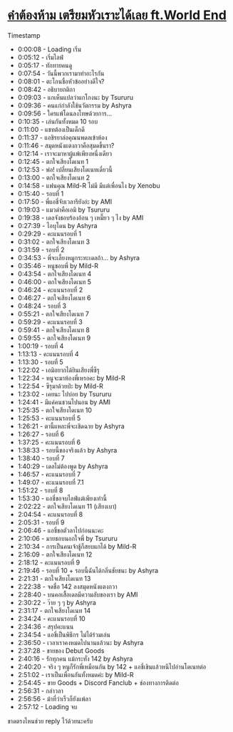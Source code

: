 # [คำต้องห้าม เตรียมหัวเราะได้เลย ft.World End](https://www.youtube.com/watch?v=9iHbVLom6cA)

Timestamp

- 0:00:08 - Loading เริ่ม
- 0:05:12 - เริ่มไลฟ์
- 0:05:17 - ทักทายคนดู
- 0:07:54 - วันนี้พวกเรามาทำอะไรกัน
- 0:08:01 - ตะโกนชื่อหัวข้ออย่างดีใจ?
- 0:08:42 - อธิบายกติกา
- 0:09:03 - แกเห็นแปลว่าแกโกงนะ by Tsururu
- 0:09:36 - คนแก่กำลังใช้นวัตกรรม by Ashyra
- 0:09:56 - ใครแพ้โดนลงโทษด้วยการ...
- 0:10:35 - เล่นกันทั้งหมด 10 รอบ
- 0:11:00 - แชทต้องเป็นเด็กดี
- 0:11:37 - แอชิรยาล่อคุณนพดลเข้าห้อง
- 0:11:46 - สมุดหนังแตงกวาคือสุมดขึ้นรา?
- 0:12:14 - เราจะมาหาผู้แพ้เพียงหนี่งเดียว
- 0:12:45 - ตกใจเสียงโดเนท 1
- 0:12:53 - พ่อ! เปลี่ยนเสียงโดเนทเดี๋ยวนี้
- 0:13:00 - ตกใจเสียงโดเนท 2
- 0:14:58 - แฟนคุณ Mild-R ไม่มี มีแต่เพื่อนไง by Xenobu
- 0:15:40 - รอบที่ 1
- 0:17:50 - พี่แอชี่จับเวลารึยังอ่ะ by AMI
- 0:19:03 - แมวดำคือเอมิ by Tsururu
- 0:19:38 - เดลจังชอบร้องอ้อน ๆ เหมี๊ยว ๆ ไง by AMI
- 0:27:39 - ไอบุโดน by Ashyra
- 0:29:29 - คะแนนรอบที่ 1
- 0:31:02 - ตกใจเสียงโดเนท 3
- 0:31:59 - รอบที่ 2
- 0:34:53 - พี่จะเลี้ยงหมูกระทะเดลถ้า... by Ashyra
- 0:35:46 - หนูชอบพี่ by Mild-R
- 0:43:54 - ตกใจเสียงโดเนท 4
- 0:46:00 - ตกใจเสียงโดเนท 5
- 0:46:24 - คะแนนรอบที่ 2
- 0:46:27 - ตกใจเสียงโดเนท 6
- 0:48:24 - รอบที่ 3
- 0:55:21 - ตกใจเสียงโดเนท 7
- 0:59:29 - คะแนนรอบที่ 3
- 0:59:41 - ตกใจเสียงโดเนท 8
- 0:59:55 - ตกใจเสียงโดเนท 9
- 1:00:19 - รอบที่ 4
- 1:13:13 - คะแนนรอบที่ 4
- 1:13:30 - รอบที่ 5
- 1:22:02 - เอมิอยากได้ยินเสียงพี่ซึรุ
- 1:22:34 - หนูจะมาห้องพี่เหรอคะ by Mild-R
- 1:22:54 - ซึรุมาด้วยป่ะ by Mild-R
- 1:23:02 - เคยนะ ไปบ่อย by Tsururu
- 1:24:41 - มีแค่คนชวนไปนอน by AMI
- 1:25:35 - ตกใจเสียงโดเนท 10
- 1:25:53 - คะแนนรอบที่ 5
- 1:26:21 - ตานี้แหละพี่จะเชิดฉาย by Ashyra
- 1:26:27 - รอบที่ 6
- 1:37:25 - คะแนนรอบที่ 6
- 1:38:33 - รอบนี้ของจริงแล้ว by Ashyra
- 1:38:40 - รอบที่ 7
- 1:40:29 - เดลไม่ต้องพูด by Ashyra
- 1:46:57 - คะแนนรอบที่ 7
- 1:49:07 - คะแนนรอบที่ 7.1
- 1:51:22 - รอบที่ 8
- 1:53:30 - แอชี่ขอจบไลฟ์แต่เพียงเท่านี้
- 2:02:22 - ตกใจเสียงโดเนท 11 (เสียงเบา)
- 2:04:54 - คะแนนรอบที่ 8
- 2:05:31 - รอบที่ 9
- 2:06:46 - แอชี่ขอตัวลาไปก่อนนะคะ
- 2:10:06 - มายชอบนอกใจพี่ by Tsururu
- 2:10:34 - การเป็นคนเจ้าชู้ก็สยบแกได้ by Mild-R
- 2:16:09 - ตกใจเสียงโดเนท 12
- 2:18:12 - คะแนนรอบที่ 9
- 2:19:46 - รอบที่ 10 + รอบนี้ฉันได้กลิ่นชัยชนะ by Ashyra
- 2:21:31 - ตกใจเสียงโดเนท 13
- 2:22:38 - จดชื่อ 142 ลงสมุดหนังแตงกวา
- 2:28:40 - บนคอเสื้อเดลมีความลับของเรา by AMI
- 2:30:22 - ว๊าย ๆ ๆ by Ashyra
- 2:31:17 - ตกใจเสียงโดเนท 14
- 2:34:24 - คะแนนรอบที่ 10
- 2:34:36 - สรุปคะแนน
- 2:34:54 - แอชี่เป็นพิธีกร ไม่ได้ร่วมเล่น
- 2:36:50 - เวลาเราคงหมดไปนานแล้วนะ by Ashyra
- 2:37:28 - ขายของ Debut Goods
- 2:40:16 - รักทุกคน แม้กระทั่ง 142 by Ashyra
- 2:40:20 - จริง ๆ หนูก็รักพี่เหมือนกัน by 142 + แอชี่เขินแล้วหนีไปอ่านโดเนทต่อ
- 2:51:02 - เราเป็นเพื่อนกันทั้งหมดค่ะ by Mild-R
- 2:54:45 - ขาย Goods + Discord Fanclub + ช่องทางการติดต่อ
- 2:56:31 - กล่าวลา
- 2:56:56 - ม้าที่ว่าเร็วก็ยังแพ้ลา
- 2:57:12 - Loading จบ

ขาดตรงไหนช่วย reply ไว้ด้วยนะครับ
